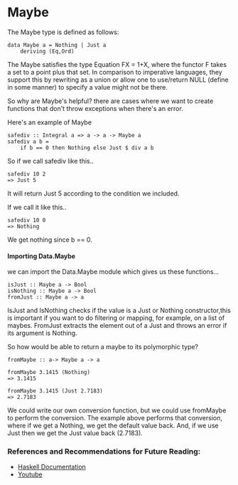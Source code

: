 # Maybe 

The Maybe type is defined as follows:
```
data Maybe a = Nothing | Just a
    deriving (Eq,Ord)
```
The Maybe satisfies the type Equation FX = 1+X, where the functor F takes a set to a point plus that set. In comparison to imperative languages, they support this by rewriting as a union or allow one to use/return NULL (define in some manner) to specify a value might not be there. 

So why are Maybe's helpful? there are cases where we want to create functions that don't throw exceptions when there's an error. 

Here's an example of Maybe 
```
safediv :: Integral a => a -> a -> Maybe a
safediv a b =
    if b == 0 then Nothing else Just $ div a b
```

So if we call safediv like this..
```
safediv 10 2
=> Just 5
```
It will return Just 5 according to the condition we included. 


If we call it like this..
```
safediv 10 0
=> Nothing  
```
We get nothing since b == 0. 



#### Importing Data.Maybe

we can import the Data.Maybe module which gives us these functions...

```
isJust :: Maybe a -> Bool
isNothing :: Maybe a -> Bool 
fromJust :: Maybe a -> a
```

IsJust and IsNothing checks if the value is a Just or Nothing constructor,this is important if you want to do filtering or mapping, for example, on a list of maybes. FromJust extracts the element out of a Just and throws an error if its argument is Nothing.

So how would be able to return a maybe to its polymorphic type?
```
fromMaybe :: a-> Maybe a -> a

fromMaybe 3.1415 (Nothing)
=> 3.1415

fromMaybe 3.1415 (Just 2.7183)
=> 2.7183
```
We could write our own conversion function, but we could use fromMaybe to perform the conversion. The example above performs that conversion, where if we get a Nothing, we get the default value back. And, if we use Just then we get the Just value back (2.7183).

### References and Recommendations for Future Reading:
- [Haskell Documentation](https://wiki.haskell.org/Maybe)
- [Youtube](https://www.youtube.com/watch?v=O0iohEXMCsU&list=PLe7Ei6viL6jGp1Rfu0dil1JH1SHk9bgDV&index=14)